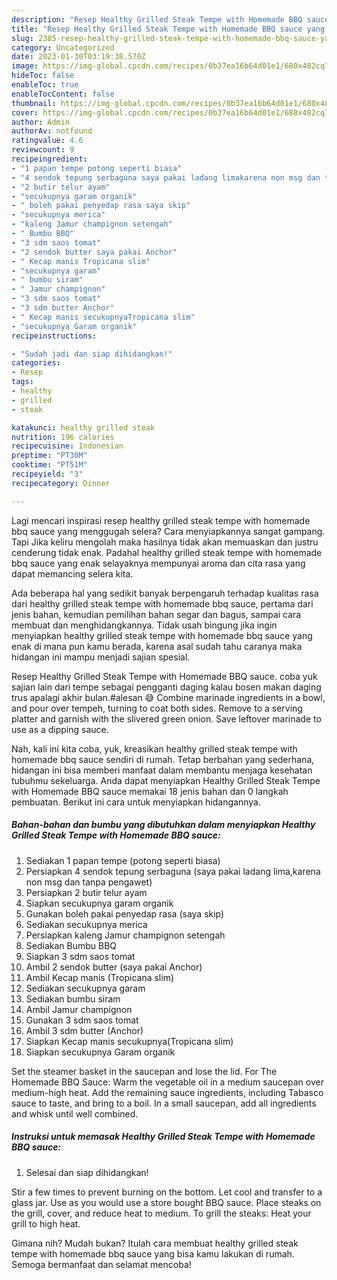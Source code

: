 ```yaml
---
description: "Resep Healthy Grilled Steak Tempe with Homemade BBQ sauce yang Bisa Manjain Lidah, Buat Buka Puasa Bikin Ngiler"
title: "Resep Healthy Grilled Steak Tempe with Homemade BBQ sauce yang Bisa Manjain Lidah, Buat Buka Puasa Bikin Ngiler"
slug: 2385-resep-healthy-grilled-steak-tempe-with-homemade-bbq-sauce-yang-bisa-manjain-lidah-buat-buka-puasa-bikin-ngiler
category: Uncategorized
date: 2023-01-30T03:19:38.570Z
image: https://img-global.cpcdn.com/recipes/0b37ea16b64d01e1/680x482cq70/healthy-grilled-steak-tempe-with-homemade-bbq-sauce-foto-resep-utama.jpg
hideToc: false
enableToc: true
enableTocContent: false
thumbnail: https://img-global.cpcdn.com/recipes/0b37ea16b64d01e1/680x482cq70/healthy-grilled-steak-tempe-with-homemade-bbq-sauce-foto-resep-utama.jpg
cover: https://img-global.cpcdn.com/recipes/0b37ea16b64d01e1/680x482cq70/healthy-grilled-steak-tempe-with-homemade-bbq-sauce-foto-resep-utama.jpg
author: Admin
authorAv: notfound
ratingvalue: 4.6
reviewcount: 9
recipeingredient:
- "1 papan tempe potong seperti biasa"
- "4 sendok tepung serbaguna saya pakai ladang limakarena non msg dan tanpa pengawet"
- "2 butir telur ayam"
- "secukupnya garam organik"
- " boleh pakai penyedap rasa saya skip"
- "secukupnya merica"
- "kaleng Jamur champignon setengah"
- " Bumbu BBQ"
- "3 sdm saos tomat"
- "2 sendok butter saya pakai Anchor"
- " Kecap manis Tropicana slim"
- "secukupnya garam"
- " bumbu siram"
- " Jamur champignon"
- "3 sdm saos tomat"
- "3 sdm butter Anchor"
- " Kecap manis secukupnyaTropicana slim"
- "secukupnya Garam organik"
recipeinstructions:

- "Sudah jadi dan siap dihidangkan!"
categories:
- Resep
tags:
- healthy
- grilled
- steak

katakunci: healthy grilled steak 
nutrition: 196 calories
recipecuisine: Indonesian
preptime: "PT30M"
cooktime: "PT51M"
recipeyield: "3"
recipecategory: Dinner

---
```



Lagi mencari inspirasi resep healthy grilled steak tempe with homemade bbq sauce yang menggugah selera? Cara menyiapkannya sangat gampang. Tapi Jika keliru mengolah maka hasilnya tidak akan memuaskan dan justru cenderung tidak enak. Padahal healthy grilled steak tempe with homemade bbq sauce yang enak selayaknya mempunyai aroma dan cita rasa yang dapat memancing selera kita.


Ada beberapa hal yang sedikit banyak berpengaruh terhadap kualitas rasa dari healthy grilled steak tempe with homemade bbq sauce, pertama dari jenis bahan, kemudian pemilihan bahan segar dan bagus, sampai cara membuat dan menghidangkannya. Tidak usah bingung jika ingin menyiapkan healthy grilled steak tempe with homemade bbq sauce yang enak di mana pun kamu berada, karena asal sudah tahu caranya maka hidangan ini mampu menjadi sajian spesial.

Resep Healthy Grilled Steak Tempe with Homemade BBQ sauce. coba yuk sajian lain dari tempe sebagai pengganti daging kalau bosen makan daging trus apalagi akhir bulan.#alesan 😅 Combine marinade ingredients in a bowl, and pour over tempeh, turning to coat both sides. Remove to a serving platter and garnish with the slivered green onion. Save leftover marinade to use as a dipping sauce.


Nah, kali ini kita coba, yuk, kreasikan healthy grilled steak tempe with homemade bbq sauce sendiri di rumah. Tetap berbahan yang sederhana, hidangan ini bisa memberi manfaat dalam membantu menjaga kesehatan tubuhmu sekeluarga. Anda dapat menyiapkan Healthy Grilled Steak Tempe with Homemade BBQ sauce memakai 18 jenis bahan dan 0 langkah pembuatan. Berikut ini cara untuk menyiapkan hidangannya.

<!--inarticleads1-->

##### Bahan-bahan dan bumbu yang dibutuhkan dalam menyiapkan Healthy Grilled Steak Tempe with Homemade BBQ sauce:

1. Sediakan 1 papan tempe (potong seperti biasa)
1. Persiapkan 4 sendok tepung serbaguna (saya pakai ladang lima,karena non msg dan tanpa pengawet)
1. Persiapkan 2 butir telur ayam
1. Siapkan secukupnya garam organik
1. Gunakan  boleh pakai penyedap rasa (saya skip)
1. Sediakan secukupnya merica
1. Persiapkan kaleng Jamur champignon setengah
1. Sediakan  Bumbu BBQ
1. Siapkan 3 sdm saos tomat
1. Ambil 2 sendok butter (saya pakai Anchor)
1. Ambil  Kecap manis (Tropicana slim)
1. Sediakan secukupnya garam
1. Sediakan  bumbu siram
1. Ambil  Jamur champignon
1. Gunakan 3 sdm saos tomat
1. Ambil 3 sdm butter (Anchor)
1. Siapkan  Kecap manis secukupnya(Tropicana slim)
1. Siapkan secukupnya Garam organik


Set the steamer basket in the saucepan and lose the lid. For The Homemade BBQ Sauce: Warm the vegetable oil in a medium saucepan over medium-high heat. Add the remaining sauce ingredients, including Tabasco sauce to taste, and bring to a boil. In a small saucepan, add all ingredients and whisk until well combined. 

<!--inarticleads2-->

##### Instruksi untuk memasak Healthy Grilled Steak Tempe with Homemade BBQ sauce:


1. Selesai dan siap dihidangkan!

Stir a few times to prevent burning on the bottom. Let cool and transfer to a glass jar. Use as you would use a store bought BBQ sauce. Place steaks on the grill, cover, and reduce heat to medium. To grill the steaks: Heat your grill to high heat. 

Gimana nih? Mudah bukan? Itulah cara membuat healthy grilled steak tempe with homemade bbq sauce yang bisa kamu lakukan di rumah. Semoga bermanfaat dan selamat mencoba!
